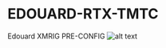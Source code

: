 # EDOUARD-RTX-TMTC
Edouard XMRIG PRE-CONFIG
![alt text](https://www.sciencepresse.qc.ca/sites/default/files/styles/large_16_9/public/2020-07/Caricature_5G_v2_0.jpg?itok=CBgAOR5-)
